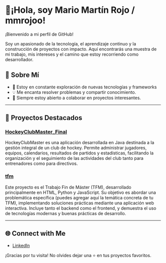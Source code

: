 # 👋¡Hola, soy Mario Martín Rojo / mmrojoo!

¡Bienvenido a mi perfil de GitHub!

Soy un apasionado de la tecnología, el aprendizaje continuo y la construcción de proyectos con impacto. Aquí encontrarás una muestra de mi trabajo, mis intereses y el camino que estoy recorriendo como desarrollador.


## 🚀 Sobre Mí

- 🌱 Estoy en constante exploración de nuevas tecnologías y frameworks
- 💡 Me encanta resolver problemas y compartir conocimiento.
- 🤝 Siempre estoy abierto a colaborar en proyectos interesantes.
---

## 📌 Proyectos Destacados

### [HockeyClubMaster_Final](https://github.com/mmrojoo/HockeyClubMaster_Final)
HockeyClubMaster es una aplicación desarrollada en Java destinada a la gestión integral de un club de hockey. Permite administrar jugadores, equipos, calendarios, resultados de partidos y estadísticas, facilitando la organización y el seguimiento de las actividades del club tanto para entrenadores como para directivos.

### [tfm](https://github.com/mmrojoo/tfm)
Este proyecto es el Trabajo Fin de Máster (TFM), desarrollado principalmente en HTML, Python y JavaScript. Su objetivo es abordar una problemática específica (puedes agregar aquí la temática concreta de tu TFM), implementando soluciones prácticas mediante una aplicación web interactiva. Incluye tanto el backend como el frontend, y demuestra el uso de tecnologías modernas y buenas prácticas de desarrollo.

---

## 🌐 Connect with Me

- [LinkedIn](#https://www.linkedin.com/in/mario-mart%C3%ADn-rojo-data-engineer/)


¡Gracias por tu visita! No olvides dejar una ⭐️ en tus proyectos favoritos.

```
